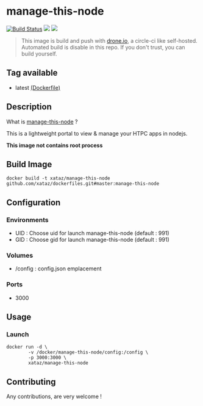 # manage-this-node

[![Build Status](https://drone.xataz.net/api/badges/xataz/docker-manage-this-node/status.svg)](https://drone.xataz.net/xataz/docker-manage-this-node)
[![](https://images.microbadger.com/badges/image/xataz/manage-this-node.svg)](https://microbadger.com/images/xataz/manage-this-node "Get your own image badge on microbadger.com")
[![](https://images.microbadger.com/badges/version/xataz/manage-this-node.svg)](https://microbadger.com/images/xataz/manage-this-node "Get your own version badge on microbadger.com")

> This image is build and push with [drone.io](https://github.com/drone/drone), a circle-ci like self-hosted.
> Automated build is disable in this repo.
> If you don't trust, you can build yourself.

## Tag available
* latest [(Dockerfile)](https://github.com/xataz/dockerfiles/blob/master/manage-this-node/Dockerfile)

## Description
What is [manage-this-node](https://github.com/onedr0p/manage-this-node) ?

This is a lightweight portal to view & manage your HTPC apps in nodejs.

**This image not contains root process**

## Build Image

```shell
docker build -t xataz/manage-this-node github.com/xataz/dockerfiles.git#master:manage-this-node
```

## Configuration
### Environments
* UID : Choose uid for launch manage-this-node (default : 991)
* GID : Choose gid for launch manage-this-node (default : 991)

### Volumes
* /config : config.json emplacement

### Ports
* 3000

## Usage
### Launch
```shell
docker run -d \
        -v /docker/manage-this-node/config:/config \
        -p 3000:3000 \
        xataz/manage-this-node
```

## Contributing
Any contributions, are very welcome !